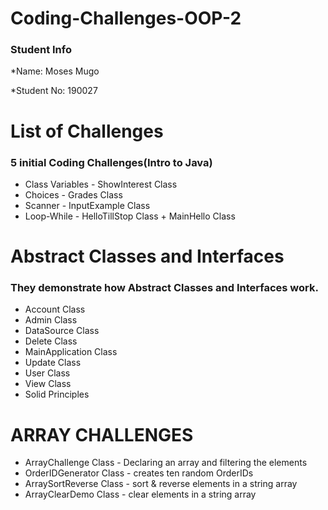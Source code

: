 # Coding-Challenges-OOP-2

### Student Info

*Name: Moses Mugo

*Student No: 190027
 

# List of Challenges

### 5 initial Coding Challenges(Intro to Java)

* Class Variables - ShowInterest Class
* Choices - Grades Class
* Scanner - InputExample Class
* Loop-While - HelloTillStop Class + MainHello Class


# Abstract Classes and Interfaces

### They demonstrate how Abstract Classes and Interfaces work.

* Account Class
* Admin Class
* DataSource Class
* Delete Class
* MainApplication Class
* Update Class
* User Class
* View Class
* Solid Principles


# ARRAY CHALLENGES

* ArrayChallenge Class - Declaring an array and filtering the elements
* OrderIDGenerator Class - creates ten random OrderIDs
* ArraySortReverse Class - sort & reverse elements in a string array
* ArrayClearDemo Class - clear elements in a string array
